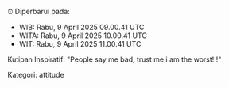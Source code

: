 ⏰ Diperbarui pada:
- WIB: Rabu, 9 April 2025 09.00.41 UTC
- WITA: Rabu, 9 April 2025 10.00.41 UTC
- WIT: Rabu, 9 April 2025 11.00.41 UTC

Kutipan Inspiratif:
"People say me bad, trust me i am the worst!!!"


Kategori: attitude

